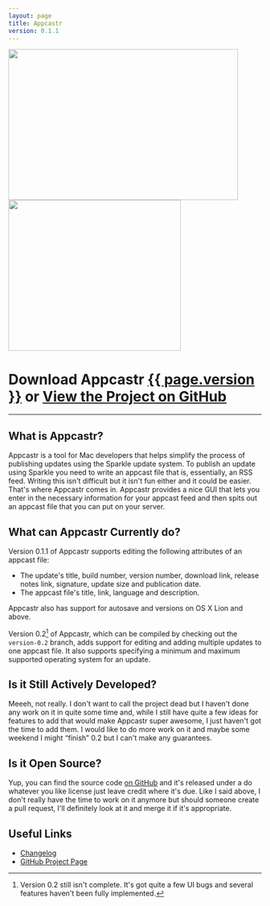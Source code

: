 ```yaml
---
layout: page
title: Appcastr
version: 0.1.1
---
```


<div id="screenshot-carousel">
    <div class="screenshot first"><div class="sprite-icons-appcastr-icon-256"></div></div>
	<div class="screenshot">
	    <img height="300px" width="457px" src="/images/projects/appcastr/appcastr-screenshot-1.png" />
	</div>
	<div class="screenshot">
		<img height="300px" width="343px" src="/images/projects/appcastr/appcastr-screenshot-2.png" />
	</div>
</div>

<div id="project-header-links">
	<h1> Download Appcastr <a href="https://github.com/downloads/alexjohnj/appcastr/Appcastr-0.1.1.zip">{{ page.version }}</a> or <a href="https://github.com/alexjohnj/appcastr"> View the Project on GitHub</a></h1>
</div>

---

## What is Appcastr?

Appcastr is a tool for Mac developers that helps simplify the process of publishing updates using the Sparkle update system. To publish an update using Sparkle you need to write an appcast file that is, essentially, an RSS feed. Writing this isn't difficult but it isn't fun either and it could be easier. That's where Appcastr comes in. Appcastr provides a nice GUI that lets you enter in the necessary information for your appcast feed and then spits out an appcast file that you can put on your server. 

## What can Appcastr Currently do?

Version 0.1.1 of Appcastr supports editing the following attributes of an appcast file:

- The update's title, build number, version number, download link, release notes link, signature, update size and publication date.
- The appcast file's title, link, language and description.

Appcastr also has support for autosave and versions on OS X Lion and above. 

Version 0.2[^1] of Appcastr, which can be compiled by checking out the `version-0.2` branch, adds support for editing and adding multiple updates to one appcast file. It also supports specifying a minimum and maximum supported operating system for an update. 

## Is it Still Actively Developed?

Meeeh, not really. I don't want to call the project dead but I haven't done any work on it in quite some time and, while I still have quite a few ideas for features to add that would make Appcastr super awesome, I just haven't got the time to add them. I would like to do more work on it and maybe some weekend I might “finish” 0.2 but I can't make any guarantees. 

## Is it Open Source?

Yup, you can find the source code [on GitHub][github-project-page] and it's released under a do whatever you like license just leave credit where it's due. Like I said above, I don't really have the time to work on it anymore but should someone create a pull request, I'll definitely look at it and merge it if it's appropriate.  

## Useful Links

- [Changelog][changelog]
- [GitHub Project Page][github-project-page]

[^1]: Version 0.2 still isn't complete. It's got quite a few UI bugs and several features haven't been fully implemented.

[changelog]: http://alexjohnj.github.com/appcastr/changelog.html
[github-project-page]: https://github.com/alexjohnj/appcastr
[application-download-link]: https://github.com/downloads/alexjohnj/appcastr/Appcastr-0.1.1.zip
